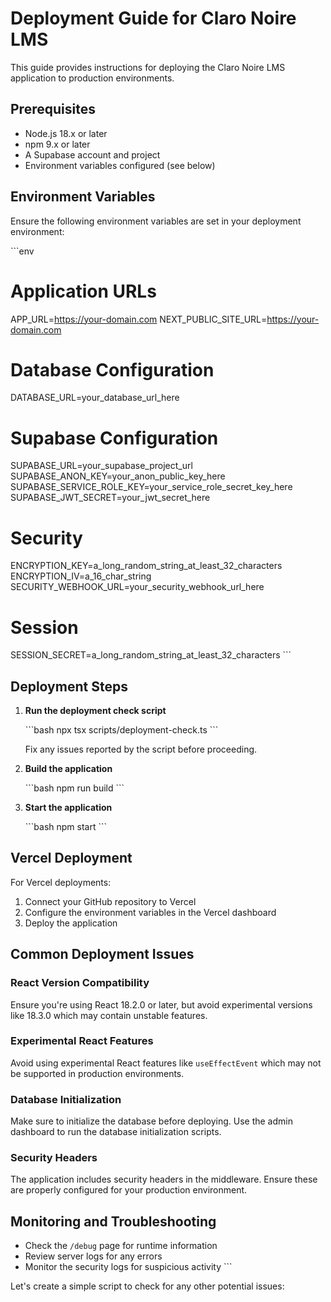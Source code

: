 # Deployment Guide for Claro Noire LMS

This guide provides instructions for deploying the Claro Noire LMS application to production environments.

## Prerequisites

- Node.js 18.x or later
- npm 9.x or later
- A Supabase account and project
- Environment variables configured (see below)

## Environment Variables

Ensure the following environment variables are set in your deployment environment:

\`\`\`env
# Application URLs
APP_URL=https://your-domain.com
NEXT_PUBLIC_SITE_URL=https://your-domain.com

# Database Configuration
DATABASE_URL=your_database_url_here

# Supabase Configuration
SUPABASE_URL=your_supabase_project_url
SUPABASE_ANON_KEY=your_anon_public_key_here
SUPABASE_SERVICE_ROLE_KEY=your_service_role_secret_key_here
SUPABASE_JWT_SECRET=your_jwt_secret_here

# Security
ENCRYPTION_KEY=a_long_random_string_at_least_32_characters
ENCRYPTION_IV=a_16_char_string
SECURITY_WEBHOOK_URL=your_security_webhook_url_here

# Session
SESSION_SECRET=a_long_random_string_at_least_32_characters
\`\`\`

## Deployment Steps

1. **Run the deployment check script**

   \`\`\`bash
   npx tsx scripts/deployment-check.ts
   \`\`\`

   Fix any issues reported by the script before proceeding.

2. **Build the application**

   \`\`\`bash
   npm run build
   \`\`\`

3. **Start the application**

   \`\`\`bash
   npm start
   \`\`\`

## Vercel Deployment

For Vercel deployments:

1. Connect your GitHub repository to Vercel
2. Configure the environment variables in the Vercel dashboard
3. Deploy the application

## Common Deployment Issues

### React Version Compatibility

Ensure you're using React 18.2.0 or later, but avoid experimental versions like 18.3.0 which may contain unstable features.

### Experimental React Features

Avoid using experimental React features like `useEffectEvent` which may not be supported in production environments.

### Database Initialization

Make sure to initialize the database before deploying. Use the admin dashboard to run the database initialization scripts.

### Security Headers

The application includes security headers in the middleware. Ensure these are properly configured for your production environment.

## Monitoring and Troubleshooting

- Check the `/debug` page for runtime information
- Review server logs for any errors
- Monitor the security logs for suspicious activity
\`\`\`

Let's create a simple script to check for any other potential issues:
